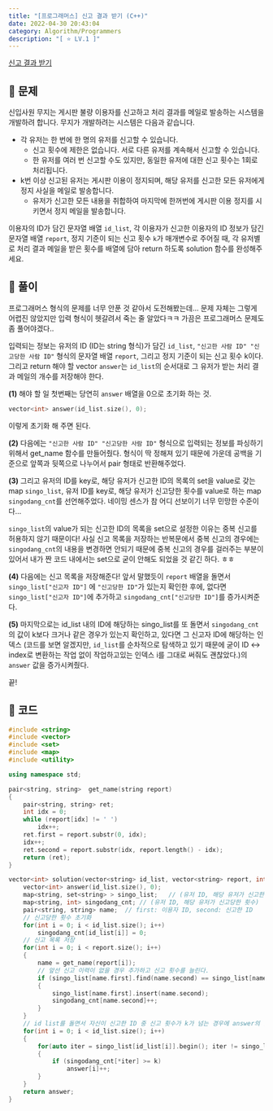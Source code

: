 ```yaml
---
title: "[프로그래머스] 신고 결과 받기 (C++)"
date: 2022-04-30 20:43:04
category: Algorithm/Programmers
description: "[ ⭐️ LV.1 ]"
---
```


[신고 결과 받기](https://programmers.co.kr/learn/courses/30/lessons/92334)

## 🌟 문제

신입사원 무지는 게시판 불량 이용자를 신고하고 처리 결과를 메일로 발송하는 시스템을 개발하려 합니다. 무지가 개발하려는 시스템은 다음과 같습니다.

- 각 유저는 한 번에 한 명의 유저를 신고할 수 있습니다.
	- 신고 횟수에 제한은 없습니다. 서로 다른 유저를 계속해서 신고할 수 있습니다.
	- 한 유저를 여러 번 신고할 수도 있지만, 동일한 유저에 대한 신고 횟수는 1회로 처리됩니다.
- k번 이상 신고된 유저는 게시판 이용이 정지되며, 해당 유저를 신고한 모든 유저에게 정지 사실을 메일로 발송합니다.
	- 유저가 신고한 모든 내용을 취합하여 마지막에 한꺼번에 게시판 이용 정지를 시키면서 정지 메일을 발송합니다.

이용자의 ID가 담긴 문자열 배열 `id_list`, 각 이용자가 신고한 이용자의 ID 정보가 담긴 문자열 배열 `report`, 정지 기준이 되는 신고 횟수 `k`가 매개변수로 주어질 때, 각 유저별로 처리 결과 메일을 받은 횟수를 배열에 담아 return 하도록 solution 함수를 완성해주세요.

## 🌟 풀이

프로그래머스 형식의 문제를 너무 안푼 것 같아서 도전해봤는데... 문제 자체는 그렇게 어렵진 않았지만 입력 형식이 헷갈려서 죽는 줄 알았다ㅋㅋ 가끔은 프로그래머스 문제도 좀 풀어야겠다..

입력되는 정보는 유저의 ID (ID는 string 형식)가 담긴 `id_list`, `"신고한 사람 ID" "신고당한 사람 ID"` 형식의 문자열 배열 `report`, 그리고 정지 기준이 되는 신고 횟수 k이다. 그리고 return 해야 할 vector `answer`는 `id_list`의 순서대로 그 유저가 받는 처리 결과 메일의 개수를 저장해야 한다.

**(1)** 해야 할 일 첫번째는 당연히 `answer` 배열을 0으로 초기화 하는 것.

```cpp
vector<int> answer(id_list.size(), 0);
```

이렇게 초기화 해 주면 된다.

**(2)** 다음에는 `"신고한 사람 ID" "신고당한 사람 ID"` 형식으로 입력되는 정보를 파싱하기 위해서 get_name 함수를 만들어줬다. 형식이 딱 정해져 있기 때문에 가운데 공백을 기준으로 앞쪽과 뒷쪽으로 나누어서 pair 형태로 반환해주었다.

**(3)** 그리고 유저의 ID를 key로, 해당 유저가 신고한 ID의 목록의 set을 value로 갖는 map `singo_list`, 유저 ID를 key로, 해당 유저가 신고당한 횟수를 value로 하는 map `singodang_cnt`를 선언해주었다. 네이밍 센스가 참 어디 선보이기 너무 민망한 수준이다... 

`singo_list`의 value가 되는 신고한 ID의 목록을 set으로 설정한 이유는 중복 신고를 허용하지 않기 때문이다! 사실 신고 목록을 저장하는 반복문에서 중복 신고의 경우에는 `singodang_cnt`의 내용을 변경하면 안되기 때문에 중복 신고의 경우를 걸러주는 부분이 있어서 내가 짠 코드 내에서는 set으로 굳이 안해도 되었을 것 같긴 하다. ㅎㅎ

**(4)** 다음에는 신고 목록을 저장해준다! 앞서 말했듯이 `report` 배열을 돌면서 `singo_list["신고자 ID"]` 에 `"신고당한 ID"`가 있는지 확인한 후에, 없다면 `singo_list["신고자 ID"]`에 추가하고 `singodang_cnt["신고당한 ID"]`를 증가시켜준다.

**(5)** 마지막으로는 id_list 내의 ID에 해당하는 singo_list를 또 돌면서 `singodang_cnt`의 값이 k보다 크거나 같은 경우가 있는지 확인하고, 있다면 그 신고자 ID에 해당하는 인덱스 (코드를 보면 알겠지만, `id_list`를 순차적으로 탐색하고 있기 때문에 굳이 ID ↔️ index로 변환하는 작업 없이 작업하고있는 인덱스 i를 그대로 써줘도 괜찮았다.)의 `answer` 값을 증가시켜줬다.

끝!

## 🌟 코드

```cpp
#include <string>
#include <vector>
#include <set>
#include <map>
#include <utility>

using namespace std;

pair<string, string>  get_name(string report)
{
	pair<string, string> ret;
	int idx = 0;	
	while (report[idx] != ' ')
		idx++;
	ret.first = report.substr(0, idx);
	idx++;
	ret.second = report.substr(idx, report.length() - idx);
	return (ret);
}

vector<int> solution(vector<string> id_list, vector<string> report, int k) {
	vector<int> answer(id_list.size(), 0);
	map<string, set<string> > singo_list;   // (유저 ID, 해당 유저가 신고한 ID의 목록)
	map<string, int> singodang_cnt; // (유저 ID, 해당 유저가 신고당한 횟수)
	pair<string, string> name;  // first: 이용자 ID, second: 신고한 ID	
	// 신고당한 횟수 초기화
	for(int i = 0; i < id_list.size(); i++)
		singodang_cnt[id_list[i]] = 0;
	// 신고 목록 저장
	for(int i = 0; i < report.size(); i++)
	{
		name = get_name(report[i]);
		// 앞선 신고 이력이 없을 경우 추가하고 신고 횟수를 늘린다.
		if (singo_list[name.first].find(name.second) == singo_list[name.first].end())
		{
			singo_list[name.first].insert(name.second);
			singodang_cnt[name.second]++;
		}
	}	
	// id list를 돌면서 자신이 신고한 ID 중 신고 횟수가 k가 넘는 경우에 answer의 값을 증가시킨다.
	for(int i = 0; i < id_list.size(); i++)
	{
		for(auto iter = singo_list[id_list[i]].begin(); iter != singo_list[id_list[i]].end(); iter++)
		{
			if (singodang_cnt[*iter] >= k)
				answer[i]++;
		}
	}	
	return answer;
}
```